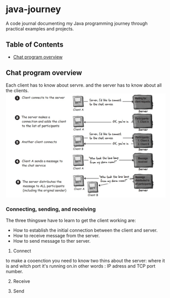 # java-journey

A code journal documenting my Java programming journey through practical examples and projects.

## Table of Contents

- [Chat program overview](#chat-program-overview)

## Chat program overview

Each client has to know about servre. and the server has to know about all the clients.
![Alt text](../../ressources/chatProgram_howItWorks.jpg "File Writer Class")

### Connecting, sending, and receiving

The three thingswe have to learn to get the client working are:

- How to establish the initial connection between the client and server.
- How to receive message from the server.
- How to send message to ther server.

1. Connect

to make a cooenction you need to know two thins about the server: where it is and witch port it's running on.in other words : IP adress and TCP port number.

2. Receive

3. Send
